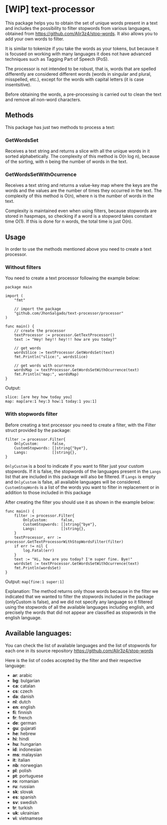 # [WIP] text-processor
This package helps you to obtain the set of unique words present in a text and includes the possibility to filter stopwords from various languages, obtained from https://github.com/Alir3z4/stop-words. It also allows you to add your own words to filter.

It is similar to tokenize if you take the words as your tokens, but because it is focused on working with many languages it does not have advanced techniques such as Tagging Part of Speech (PoS).

The processor is not intended to be robust, that is, words that are spelled differently are considered different words (words in singular and plural, misspelled, etc.), except for the words with capital letters (it is case insentsitive).

Before obtaining the words, a pre-processing is carried out to clean the text and remove all non-word characters.

## Methods
This package has just two methods to process a text:
### GetWordsSet
Receives a text string and returns a slice with all the unique words in it sorted alphabetically. The complexity of this method is O(n log n), because of the sorting, with n being the number of words in the text.
### GetWordsSetWithOcurrence
Receives a text string and returns a value-key map where the keys are the words and the values are the number of times they occurred in the text. The complexity of this method is O(n), where n is the number of words in the text.

Complexity is maintained even when using filters, because stopwords are stored in haspmaps, so checking if a word is a stopword takes constant time O(1). If this is done for n words, the total time is just O(n).

## Usage
In order to use the methods mentioned above you need to create a text processor.
### Without filters
You need to create a text processor following the example below:
```
package main

import (
	"fmt"
	
    // import the package
	"github.com/JhonSalgado/text-processor/processor"
)

func main() {
    // create the processor
	textProcessor := processor.GetTextProcessor()
	text := "Hey! hey!! hey!!! how are you today?"

	// get words
	wordsSlice := textProcessor.GetWordsSet(text)
	fmt.Println("slice:", wordsSlice)

	// get words with ocurrence
	wordsMap := textProcessor.GetWordsSetWithOcurrence(text)
	fmt.Println("map:", wordsMap)
}
```
Output:
```
slice: [are hey how today you]
map: map[are:1 hey:3 how:1 today:1 you:1]
```
### With stopwords filter
Before creating a text processor you need to create a filter, with the Filter struct provided by the package:
```
filter := processor.Filter{
	OnlyCustom:      false,
	CustomStopwords: []string{"bye"},
	Langs:           []string{},
}
```
`OnlyCustom` is a bool to indicate if you want to filter just your custom stopwords. If it is false, the stopwords of the languages present in the `Langs` list that are included in this package will also be filtered. If `Langs` is empty and `OnlyCustom`  is false, all available languages will be considered.
`CustomStopWords` is a list of the words you want to filter in replacement or in addition to those included in this package

After creating the filter you should use it as shown in the example below:
```
func main() {
	filter := processor.Filter{
		OnlyCustom:      false,
		CustomStopwords: []string{"bye"},
		Langs:           []string{},
	}
	textProcessor, err := processor.GetTextProcessorWithStopWordsFilter(filter)
	if err != nil {
		log.Fatal(err)
	}
	text := "Hi, how are you today? I'm super fine. Bye!"
	wordsSet := textProcessor.GetWordsSetWithOcurrence(text)
	fmt.Println(wordsSet)
}
```
Output:
```map[fine:1 super:1]```

Explanation:
The method returns only those words because in the filter we indicated that we wanted to filter the stopwords included in the package (onlyCustom is false), and we did not specify any language so it filtered using the stopwords of all the available languages including english, and precisely the words that did not appear are classified as stopwords in the english language.

## Available languages:

You can check the list of available languages and the list of stopwords for each one in its source repository https://github.com/Alir3z4/stop-words

Here is the list of codes accepted by the filter and their respective language:

* **ar**: arabic
* **bg**: bulgarian
* **ca**: catalan
* **cs**: czech
* **da**: danish
* **nl**: dutch
* **en**: english
* **fi**: finnish
* **fr**: french
* **de**: german
* **gu**: gujarati
* **he**: hebrew
* **hi**: hindi
* **hu**: hungarian
* **id**: indonesian
* **ms**: malaysian
* **it**: italian
* **nb**: norwegian
* **pl**: polish
* **pt**: portuguese
* **ro**: romanian
* **ru**: russian
* **sk**: slovak
* **es**: spanish
* **sv**: swedish
* **tr**: turkish
* **uk**: ukrainian
* **vi**: vietnamese